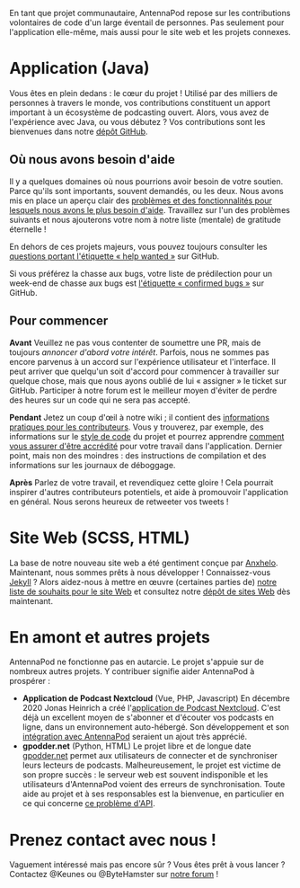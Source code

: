 En tant que projet communautaire, AntennaPod repose sur les contributions
volontaires de code d'un large éventail de personnes. Pas seulement pour
l'application elle-même, mais aussi pour le site web et les projets connexes.

# Application (Java)

Vous êtes en plein dedans : le cœur du projet ! Utilisé par des milliers de
personnes à travers le monde, vos contributions constituent un apport important
à un écosystème de podcasting ouvert. Alors, vous avez de l'expérience avec
Java, ou vous débutez ? Vos contributions sont les bienvenues dans notre [dépôt
GitHub](https://github.com/AntennaPod/AntennaPod).

## Où nous avons besoin d'aide

Il y a quelques domaines où nous pourrions avoir besoin de votre soutien. Parce
qu'ils sont importants, souvent demandés, ou les deux. Nous avons mis en place
un aperçu clair des [problèmes et des fonctionnalités pour lesquels nous
avons le plus besoin d'aide](https://github.com/AntennaPod/AntennaPod/projects/2).
Travaillez sur l'un des problèmes suivants et nous ajouterons votre nom à notre
liste (mentale) de gratitude éternelle !

En dehors de ces projets majeurs, vous pouvez toujours consulter les [questions
portant l'étiquette « help wanted »](https://github.com/AntennaPod/AntennaPod/labels/help%20wanted)
sur GitHub.

Si vous préférez la chasse aux bugs, votre liste de prédilection pour un
week-end de chasse aux bugs est [l'étiquette « confirmed bugs »](https://github.com/AntennaPod/AntennaPod/labels/Type%3A%20Confirmed%20bug)
sur GitHub.

## Pour commencer

**Avant** Veuillez ne pas vous contenter de soumettre une PR, mais de toujours *annoncer
d'abord votre intérêt*. Parfois, nous ne sommes pas encore parvenus à un accord
sur l'expérience utilisateur et l'interface. Il peut arriver que quelqu'un soit
d'accord pour commencer à travailler sur quelque chose, mais que nous ayons
oublié de lui « assigner » le ticket sur GitHub. Participer à notre forum est le
meilleur moyen d'éviter de perdre des heures sur un code qui ne sera pas
accepté.

**Pendant** Jetez un coup d'œil à notre wiki ; il contient des [informations
pratiques pour les contributeurs](https://github.com/AntennaPod/AntennaPod/wiki).
Vous y trouverez, par exemple, des informations sur le [style de code](https://github.com/AntennaPod/AntennaPod/wiki/Code-style)
du projet et pourrez apprendre [comment vous assurer d'être accrédité](https://github.com/AntennaPod/AntennaPod/wiki/Getting-accredited-on-the-Contributors-page)
pour votre travail dans l'application. Dernier point, mais non des moindres :
des instructions de compilation et des informations sur les journaux de
déboggage.

**Après** Parlez de votre travail, et revendiquez cette gloire ! Cela pourrait
inspirer d'autres contributeurs potentiels, et aide à promouvoir l'application
en général. Nous serons heureux de retweeter vos tweets !

# Site Web (SCSS, HTML)

La base de notre nouveau site web a été gentiment conçue par [Anxhelo](https://lushka.al).
Maintenant, nous sommes prêts à nous développer ! Connaissez-vous [Jekyll](https://jekyllrb.com/)
? Alors aidez-nous à mettre en œuvre (certaines parties de) [notre liste de
souhaits pour le site Web](https://forum.antennapod.org/t/sitemap-for-the-new-website/240)
et consultez notre [dépôt de sites Web](https://github.com/AntennaPod/antennapod.github.io)
dès maintenant.

# En amont et autres projets

AntennaPod ne fonctionne pas en autarcie. Le projet s'appuie sur de nombreux
autres projets. Y contribuer signifie aider AntennaPod à prospérer :

* **Application de Podcast Nextcloud** (Vue, PHP, Javascript) En décembre 2020
Jonas Heinrich a créé l'[application de Podcast Nextcloud](https://apps.nextcloud.com/apps/podcast).
C'est déjà un excellent moyen de s'abonner et d'écouter vos podcasts en ligne,
dans un environnement auto-hébergé. Son développement et son [intégration
avec AntennaPod](https://git.project-insanity.org/onny/nextcloud-app-podcast/-/issues/103)
seraient un ajout très apprécié.
* **gpodder.net** (Python, HTML) Le projet libre et de longue date [gpodder.net](https://gpodder.net/)
permet aux utilisateurs de connecter et de synchroniser leurs lecteurs de
podcasts. Malheureusement, le projet est victime de son propre succès : le
serveur web est souvent indisponible et les utilisateurs d'AntennaPod voient des
erreurs de synchronisation. Toute aide au projet et à ses responsables est la
bienvenue, en particulier en ce qui concerne [ce problème d'API](https://github.com/gpodder/mygpo/issues/128).

# Prenez contact avec nous !

Vaguement intéressé mais pas encore sûr ? Vous êtes prêt à vous lancer ?
Contactez @Keunes ou @ByteHamster sur [notre forum](https://forum.antennapod.org)
!
